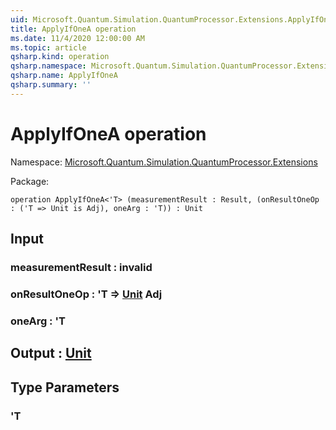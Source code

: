 ```yaml
---
uid: Microsoft.Quantum.Simulation.QuantumProcessor.Extensions.ApplyIfOneA
title: ApplyIfOneA operation
ms.date: 11/4/2020 12:00:00 AM
ms.topic: article
qsharp.kind: operation
qsharp.namespace: Microsoft.Quantum.Simulation.QuantumProcessor.Extensions
qsharp.name: ApplyIfOneA
qsharp.summary: ''
---
```


# ApplyIfOneA operation

Namespace: [Microsoft.Quantum.Simulation.QuantumProcessor.Extensions](xref:Microsoft.Quantum.Simulation.QuantumProcessor.Extensions)

Package: [](https://nuget.org/packages/)




```qsharp
operation ApplyIfOneA<'T> (measurementResult : Result, (onResultOneOp : ('T => Unit is Adj), oneArg : 'T)) : Unit
```


## Input

### measurementResult : __invalid<Result>__




### onResultOneOp : 'T => [Unit](xref:microsoft.quantum.lang-ref.unit) Adj




### oneArg : 'T





## Output : [Unit](xref:microsoft.quantum.lang-ref.unit)



## Type Parameters

### 'T

